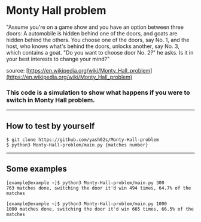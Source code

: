  # Monty Hall problem

"Assume you're on a game show and you have an option between three doors: A automobile is hidden behind one of the doors, and goats are hidden behind the others. You choose one of the doors, say No. 1, and the host, who knows what's behind the doors, unlocks another, say No. 3, which contains a goat. "Do you want to choose door No. 2?" he asks. Is it in your best interests to change your mind?"

source: [https://en.wikipedia.org/wiki/Monty_Hall_problem](https://en.wikipedia.org/wiki/Monty_Hall_problem)

### This code is a simulation to show what happens if you were to switch in Monty Hall problem. 

---

## How to test by yourself
```
$ git clone https://github.com/yash02s/Monty-Hall-problem
$ python3 Monty-Hall-problem/main.py {matches number}
```

---

## Some examples
```
[example@example ~]$ python3 Monty-Hall-problem/main.py 300
763 matches done, switching the door it'd win 494 times, 64.7% of the matches
```
```
[example@example ~]$ python3 Monty-Hall-problem/main.py 1000
1000 matches done, switching the door it'd win 665 times, 66.5% of the matches
```
